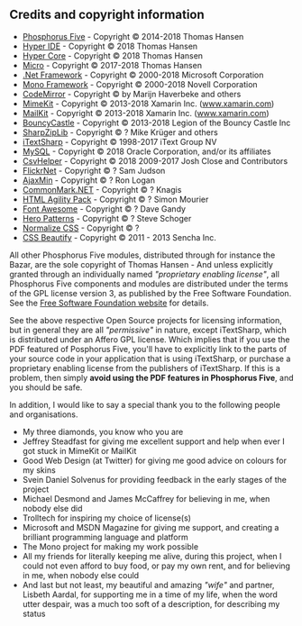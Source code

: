 ## Credits and copyright information

* [Phosphorus Five](https://github.com/polterguy/phosphorusfive) - Copyright © 2014-2018 Thomas Hansen
* [Hyper IDE](https://github.com/polterguy/hyper-ide) - Copyright © 2018 Thomas Hansen
* [Hyper Core](https://github.com/polterguy/hyper-core) - Copyright © 2018 Thomas Hansen
* [Micro](https://github.com/polterguy/micro) - Copyright © 2017-2018 Thomas Hansen
* [.Net Framework](https://www.microsoft.com/net/download) - Copyright © 2000-2018 Microsoft Corporation
* [Mono Framework](http://www.mono-project.com/) - Copyright © 2000-2018 Novell Corporation
* [CodeMirror](https://codemirror.net) - Copyright © by Marijn Haverbeke and others
* [MimeKit](https://github.com/jstedfast/MimeKit) - Copyright © 2013-2018 Xamarin Inc. (www.xamarin.com)
* [MailKit](https://github.com/jstedfast/MailKit) - Copyright © 2013-2018 Xamarin Inc. (www.xamarin.com)
* [BouncyCastle](https://www.bouncycastle.org/) - Copyright © 2013-2018 Legion of the Bouncy Castle Inc
* [SharpZipLib](https://github.com/icsharpcode/SharpZipLib) - Copyright © ? Mike Krüger and others
* [iTextSharp](https://github.com/itext/itextsharp) - Copyright © 1998-2017 iText Group NV
* [MySQL](https://www.mysql.com/) - Copyright © 2018 Oracle Corporation, and/or its affiliates
* [CsvHelper](https://joshclose.github.io/CsvHelper/) - Copyright © 2018 2009-2017 Josh Close and Contributors
* [FlickrNet](https://github.com/samjudson/flickr-net) - Copyright © ? Sam Judson
* [AjaxMin](http://ajaxmin.codeplex.com/) - Copyright © ? Ron Logan
* [CommonMark.NET](https://github.com/Knagis/CommonMark.NET) - Copyright © ? Knagis
* [HTML Agility Pack](http://html-agility-pack.net/) - Copyright © ? Simon Mourier
* [Font Awesome](http://fontawesome.io/) - Copyright © ? Dave Gandy
* [Hero Patterns](http://www.heropatterns.com/) - Copyright © ? Steve Schoger
* [Normalize CSS](github.com/necolas/normalize.css) - Copyright © ?
* [CSS Beautify](https://github.com/senchalabs/cssbeautify) - Copyright © 2011 - 2013 Sencha Inc.

All other Phosphorus Five modules, distributed through for instance the Bazar, are the sole copyright of 
Thomas Hansen - And unless explicitly granted through an individually named _"proprietary enabling license"_, 
all Phosphorus Five components and modules are distributed under the terms of the GPL license version 3, 
as published by the Free Software Foundation. See the [Free Software Foundation website](https://www.fsf.org/) for details.

See the above respective Open Source projects for licensing information, but in general they are all _"permissive"_ in nature,
except iTextSharp, which is distributed under an Affero GPL license. Which implies that if you use the PDF
featured of Posphorus Five, you'll have to explicitly link to the parts of your source code in your application
that is using iTextSharp, or purchase a proprietary enabling license from the publishers of iTextSharp. If 
this is a problem, then simply **avoid using the PDF features in Phosphorus Five**, and you should be safe.

In addition, I would like to say a special thank you to the following people and organisations.

* My three diamonds, you know who you are
* Jeffrey Steadfast for giving me excellent support and help when ever I got stuck in MimeKit or MailKit
* Good Web Design (at Twitter) for giving me good advice on colours for my skins
* Svein Daniel Solvenus for providing feedback in the early stages of the project
* Michael Desmond and James McCaffrey for believing in me, when nobody else did
* Trolltech for inspiring my choice of license(s)
* Microsoft and MSDN Magazine for giving me support, and creating a brilliant programming language and platform
* The Mono project for making my work possible
* All my friends for literally keeping me alive, during this project, when I could not even afford to buy food, or pay my own rent, and for believing in me, when nobody else could
* And last but not least, my beautiful and amazing _"wife"_ and partner, Lisbeth Aardal, for supporting me in a time of my life, when the word utter despair, was a much too soft of a description, for describing my status
